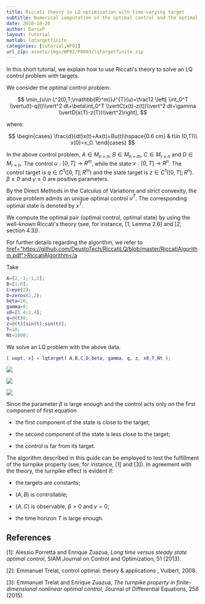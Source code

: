 ```yaml
---
title: Riccati theory in LQ optimization with time-varying target
subtitle: Numerical computation of the optimal control and the optimal state
date: 2018-10-26
author: DarioP
layout: tutorial
matlab: lqtargetfinite
categories: [tutorial,WP02]
url_zip: assets/imgs/WP02/P0003/lqtargetfinite.zip
---
```


In this short tutorial, we explain how to use Riccati's theory to solve an LQ control problem with targets.


We consider the optimal control problem:


$$ \min_{u\in L^2(0,T;\mathbb{R}^m)}J^{T}(u)=\frac12 \left[ \int_0^T \\vertu(t)-q(t)\\vert^2 dt+\beta\int_0^T \\vertC(x(t)-z(t))\\vert^2 dt+\gamma \\vertD(x(T)-z(T))\\vert^2\right], $$


where:


$$ \begin{cases} \frac{d}{dt}x(t)+Ax(t)=Bu(t)\hspace{0.6 cm} & t\in (0,T)\\ x(0)=x_0. \end{cases} $$


In the above control problem, $A \in M_{n \times n}$, $B \in M_{n \times m}$, $C \in M_{r\times n}$ and $D\in M_{r\times n}$. The control $u:[0,T]\longrightarrow R^m$, while the state $x:[0,T]\longrightarrow R^n$. The control target is $q\in C^1([0,T];R^m)$ and the state target is $z\in C^1([0,T];R^n)$. $\beta\geq 0$ and $\gamma\geq 0$ are positive parameters.


By the Direct Methods in the Calculus of Variations and strict convexity, the above problem admits an unique optimal control $u^T$. The corresponding optimal state is denoted by $x^T$.


We compute the optimal pair (optimal control, optimal state) by using the well-known Riccati's theory (see, for instance, [1, Lemma 2.6] and [2, section 4.3]).


For further details regarding the algorithm, we refer to [href="https://github.com/DeustoTech/RiccatiLQ/blob/master/RiccatiAlgorithm.pdf">RiccatiAlgorithm</a](a)


Take

```matlab
A=[2,-1;-1,2];
B=[1;0];
C=eye(2);
D=zeros(2,2);
beta=26;
gamma=0;
x0=[1.4;1.4];
q=@(t)0;
z=@(t)[sin(t);sin(t)];
T=10;
Nt=1000;
```


We solve an LQ problem with the above data.

```matlab
[ uopt, x] = lqtarget( A,B,C,D,beta, gamma, q, z, x0,T,Nt );
```


![]({{site.url}}{{site.baseurl}}/assets/imgs/WP02/P0003/copiaRM_01.png)

![]({{site.url}}{{site.baseurl}}/assets/imgs/WP02/P0003/copiaRM_02.png)

![]({{site.url}}{{site.baseurl}}/assets/imgs/WP02/P0003/copiaRM_03.png)

Since the parameter $\beta$ is large enough and the control acts only on the first component of first equation


- the first component of the state is close to the target;


- the second component of the state is less close to the target;


- the control is far from its target.


The algorithm described in this guide can be employed to test the fulfillment of the turnpike property (see, for instance, [1] and [3]). In agreement with the theory, the turnpike effect is evident if:


- the targets are constants;


- $(A,B)$ is controllable;


- $(A,C)$ is observable, $\beta>0$ and $\gamma=0$;


- the time horizon $T$ is large enough.

## References


[1]: Alessio Porretta and Enrique Zuazua, *Long time versus steady state optimal control*, SIAM Journal on Control and Optimization, 51 (2013).


[2]: Emmanuel Trelat, control optimal: theory & applications , Vuibert, 2008.


[3]: Emmanuel Trelat and Enrique Zuazua, *The turnpike property in finite-dimensional nonlinear optimal control*, Journal of Differential Equations, 258 (2015).


